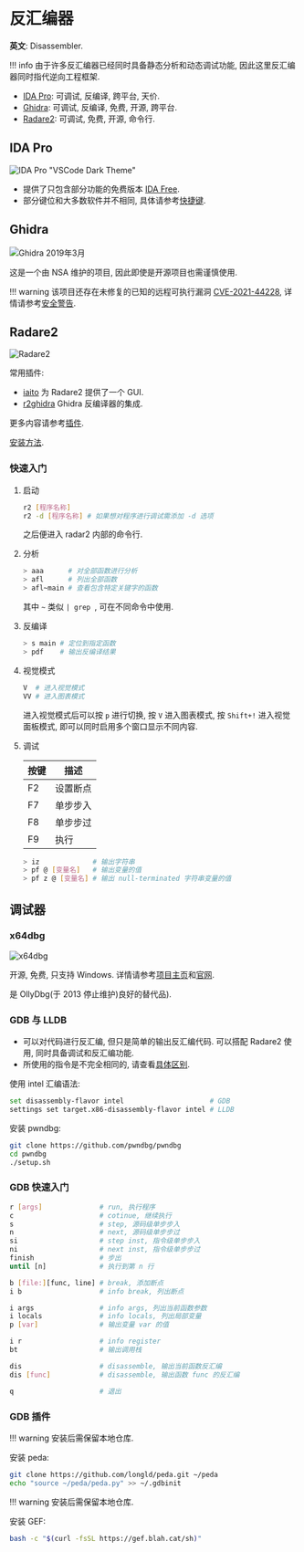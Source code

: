 # 反汇编器

**英文**: Disassembler.  

!!! info
    由于许多反汇编器已经同时具备静态分析和动态调试功能, 因此这里反汇编器同时指代逆向工程框架.  

- [IDA Pro](https://hex-rays.com/ida-pro/): 可调试, 反编译, 跨平台, 天价.
- [Ghidra](https://github.com/NationalSecurityAgency/ghidra): 可调试, 反编译, 免费, 开源, 跨平台.
- [Radare2](https://github.com/radareorg/radare2): 可调试, 免费, 开源, 命令行.

## IDA Pro

![IDA Pro "VSCode Dark Theme"](assets/ida_pro.png)  

- 提供了只包含部分功能的免费版本 [IDA Free](https://hex-rays.com/ida-free/).  
- 部分键位和大多数软件并不相同, 具体请参考[快捷键](https://www.hex-rays.com/products/ida/support/freefiles/IDA_Pro_Shortcuts.pdf).  

## Ghidra

![Ghidra 2019年3月](./assets/ghidra_201903.png)  

这是一个由 NSA 维护的项目, 因此即使是开源项目也需谨慎使用.  

!!! warning
    该项目还存在未修复的已知的远程可执行漏洞 [CVE-2021-44228](https://cve.mitre.org/cgi-bin/cvename.cgi?name=cve-2021-44228), 详情请参考[安全警告](https://github.com/NationalSecurityAgency/ghidra#security-warning).  

## Radare2

![Radare2](./assets/radare2.png)  

常用插件:  

- [iaito](https://github.com/radareorg/iaito) 为 Radare2 提供了一个 GUI.  
- [r2ghidra](https://github.com/radareorg/r2ghidra) Ghidra 反编译器的集成.

更多内容请参考[插件](https://github.com/radareorg/radare2#plugins).  

[安装方法](https://github.com/radareorg/radare2#installation).  

### 快速入门

1. 启动

    ```sh
    r2 [程序名称]
    r2 -d [程序名称] # 如果想对程序进行调试需添加 -d 选项
    ```

    之后便进入 radar2 内部的命令行.  

2. 分析

    ```sh
    > aaa      # 对全部函数进行分析
    > afl      # 列出全部函数
    > afl~main # 查看包含特定关键字的函数
    ```

    其中 `~` 类似 `| grep `, 可在不同命令中使用.  

3. 反编译

    ```sh
    > s main # 定位到指定函数
    > pdf    # 输出反编译结果
    ```

4. 视觉模式

    ```sh
    V  # 进入视觉模式
    VV # 进入图表模式
    ```

    进入视觉模式后可以按 `p` 进行切换, 按 `V` 进入图表模式, 按 `Shift+!` 进入视觉面板模式, 即可以同时启用多个窗口显示不同内容.  

5. 调试

    | 按键 | 描述     |
    | ---- | -------- |
    | F2   | 设置断点 |
    | F7   | 单步步入 |
    | F8   | 单步步过 |
    | F9   | 执行     |

    ```sh
    > iz             # 输出字符串
    > pf @ [变量名]   # 输出变量的值
    > pf z @ [变量名] # 输出 null-terminated 字符串变量的值
    ```

## 调试器

### x64dbg

![x64dbg](./assets/x64dbg.png)  

开源, 免费, 只支持 Windows. 详情请参考[项目主页](https://github.com/x64dbg/x64dbg)和[官网](https://x64dbg.com/).  

是 OllyDbg(于 2013 停止维护)良好的替代品).  

### GDB 与 LLDB

- 可以对代码进行反汇编, 但只是简单的输出反汇编代码. 可以搭配 Radare2 使用, 同时具备调试和反汇编功能.  
- 所使用的指令是不完全相同的, 请查看[具体区别](https://lldb.llvm.org/use/map.html).  

使用 intel 汇编语法:  

```sh
set disassembly-flavor intel                     # GDB
settings set target.x86-disassembly-flavor intel # LLDB
```

安装 pwndbg:  

```sh
git clone https://github.com/pwndbg/pwndbg
cd pwndbg
./setup.sh
```

### GDB 快速入门

```sh
r [args]              # run, 执行程序
c                     # cotinue, 继续执行
s                     # step, 源码级单步步入
n                     # next, 源码级单步步过
si                    # step inst, 指令级单步步入
ni                    # next inst, 指令级单步步过
finish                # 步出
until [n]             # 执行到第 n 行

b [file:][func, line] # break, 添加断点
i b                   # info break, 列出断点

i args                # info args, 列出当前函数参数
i locals              # info locals, 列出局部变量
p [var]               # 输出变量 var 的值

i r                   # info register
bt                    # 输出调用栈

dis                   # disassemble, 输出当前函数反汇编
dis [func]            # disassemble, 输出函数 func 的反汇编

q                     # 退出
```

### GDB 插件

!!! warning
    安装后需保留本地仓库.  

安装 peda:  

```sh
git clone https://github.com/longld/peda.git ~/peda
echo "source ~/peda/peda.py" >> ~/.gdbinit  
```

!!! warning
    安装后需保留本地仓库.

安装 GEF:

```sh
bash -c "$(curl -fsSL https://gef.blah.cat/sh)"
```
